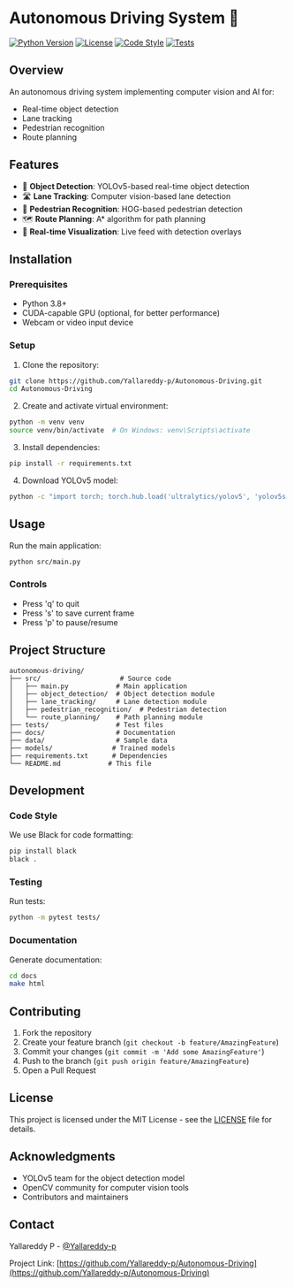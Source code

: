 # Autonomous Driving System 🚗

[![Python Version](https://img.shields.io/badge/python-3.8%2B-blue)](https://www.python.org/downloads/)
[![License](https://img.shields.io/badge/license-MIT-green)](LICENSE)
[![Code Style](https://img.shields.io/badge/code%20style-black-000000.svg)](https://github.com/psf/black)
[![Tests](https://github.com/Yallareddy-p/Autonomous-Driving/actions/workflows/tests.yml/badge.svg)](https://github.com/Yallareddy-p/Autonomous-Driving/actions/workflows/tests.yml)

## Overview

An autonomous driving system implementing computer vision and AI for:
- Real-time object detection
- Lane tracking
- Pedestrian recognition
- Route planning

## Features

- 🎯 **Object Detection**: YOLOv5-based real-time object detection
- 🛣️ **Lane Tracking**: Computer vision-based lane detection
- 👥 **Pedestrian Recognition**: HOG-based pedestrian detection
- 🗺️ **Route Planning**: A* algorithm for path planning
- 🎨 **Real-time Visualization**: Live feed with detection overlays

## Installation

### Prerequisites

- Python 3.8+
- CUDA-capable GPU (optional, for better performance)
- Webcam or video input device

### Setup

1. Clone the repository:
```bash
git clone https://github.com/Yallareddy-p/Autonomous-Driving.git
cd Autonomous-Driving
```

2. Create and activate virtual environment:
```bash
python -m venv venv
source venv/bin/activate  # On Windows: venv\Scripts\activate
```

3. Install dependencies:
```bash
pip install -r requirements.txt
```

4. Download YOLOv5 model:
```bash
python -c "import torch; torch.hub.load('ultralytics/yolov5', 'yolov5s')"
```

## Usage

Run the main application:
```bash
python src/main.py
```

### Controls
- Press 'q' to quit
- Press 's' to save current frame
- Press 'p' to pause/resume

## Project Structure

```
autonomous-driving/
├── src/                    # Source code
│   ├── main.py            # Main application
│   ├── object_detection/  # Object detection module
│   ├── lane_tracking/     # Lane detection module
│   ├── pedestrian_recognition/  # Pedestrian detection
│   └── route_planning/    # Path planning module
├── tests/                 # Test files
├── docs/                  # Documentation
├── data/                  # Sample data
├── models/               # Trained models
├── requirements.txt      # Dependencies
└── README.md            # This file
```

## Development

### Code Style
We use Black for code formatting:
```bash
pip install black
black .
```

### Testing
Run tests:
```bash
python -m pytest tests/
```

### Documentation
Generate documentation:
```bash
cd docs
make html
```

## Contributing

1. Fork the repository
2. Create your feature branch (`git checkout -b feature/AmazingFeature`)
3. Commit your changes (`git commit -m 'Add some AmazingFeature'`)
4. Push to the branch (`git push origin feature/AmazingFeature`)
5. Open a Pull Request

## License

This project is licensed under the MIT License - see the [LICENSE](LICENSE) file for details.

## Acknowledgments

- YOLOv5 team for the object detection model
- OpenCV community for computer vision tools
- Contributors and maintainers

## Contact

Yallareddy P - [@Yallareddy-p](https://github.com/Yallareddy-p)

Project Link: [https://github.com/Yallareddy-p/Autonomous-Driving](https://github.com/Yallareddy-p/Autonomous-Driving) 